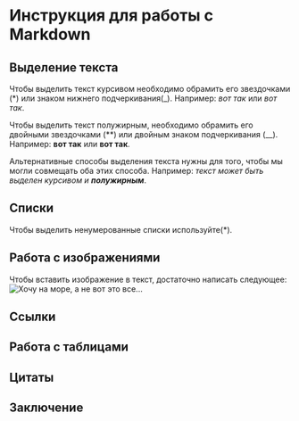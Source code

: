 # Инструкция для работы с Markdown

## Выделение текста
Чтобы выделить текст курсивом необходимо обрамить его звездочками (*) или знаком нижнего подчеркивания(_). Например: *вот так* или _вот так_.

Чтобы выделить текст полужирным, необходимо обрамить его двойными звездочками (**)
 или двойным знаком подчеркивания (__).
  Например: **вот так** или __вот так__.

  Альтернативные способы выделения текста нужны для того, чтобы мы могли совмещать оба этих способа. Например: _текст может быть выделен курсивом и **полужирным**_.

## Спиcки
Чтобы выделить ненумерованные списки используйте(*).

## Работа с изображениями

Чтобы вставить изображение в текст, достаточно написать следующее: 
![Хочу на море, а не вот это все...](sea.jpg)

## Ссылки

## Работа с таблицами

## Цитаты

## Заключение 